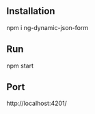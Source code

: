 ## Installation
npm i ng-dynamic-json-form

## **Run**
npm start

## **Port**
http://localhost:4201/
